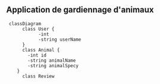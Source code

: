 ## Application de gardiennage d'animaux 

```mermaid
 classDiagram
      class User {
            -int
            -string userName
      }
      class Animal {
		-int id
		-string animalName
		-string animalSpecy
	}
      class Review
```
